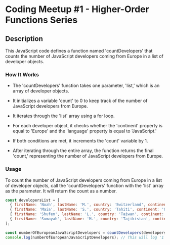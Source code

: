 # Coding Meetup #1 - Higher-Order Functions Series

## Description

This JavaScript code defines a function named 'countDevelopers' that counts the number of JavaScript developers coming from Europe in a list of developer objects.

### How It Works

- The 'countDevelopers' function takes one parameter, 'list,' which is an array of developer objects.

- It initializes a variable 'count' to 0 to keep track of the number of JavaScript developers from Europe.

- It iterates through the 'list' array using a for loop.

- For each developer object, it checks whether the 'continent' property is equal to 'Europe' and the 'language' property is equal to 'JavaScript.'

- If both conditions are met, it increments the 'count' variable by 1.

- After iterating through the entire array, the function returns the final 'count,' representing the number of JavaScript developers from Europe.

### Usage

To count the number of JavaScript developers coming from Europe in a list of developer objects, call the 'countDevelopers' function with the 'list' array as the parameter. It will return the count as a number.

```javascript
const developersList = [
  { firstName: 'Noah', lastName: 'M.', country: 'Switzerland', continent: 'Europe', age: 19, language: 'JavaScript' },
  { firstName: 'Maia', lastName: 'S.', country: 'Tahiti', continent: 'Oceania', age: 28, language: 'JavaScript' },
  { firstName: 'Shufen', lastName: 'L.', country: 'Taiwan', continent: 'Asia', age: 35, language: 'HTML' },
  { firstName: 'Sumayah', lastName: 'M.', country: 'Tajikistan', continent: 'Asia', age: 30, language: 'CSS' }
];

const numberOfEuropeanJavaScriptDevelopers = countDevelopers(developersList);
console.log(numberOfEuropeanJavaScriptDevelopers); // This will log '1' to the console.
